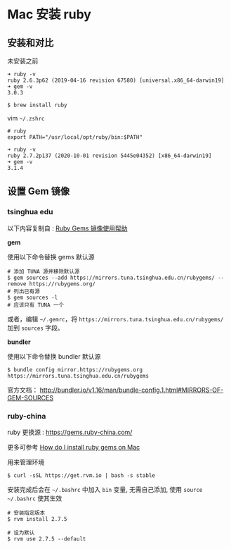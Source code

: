 # Mac 安装 ruby

## 安装和对比

未安装之前

```
➜ ruby -v
ruby 2.6.3p62 (2019-04-16 revision 67580) [universal.x86_64-darwin19]
➜ gem -v
3.0.3
```

```
$ brew install ruby
```

vim `~/.zshrc`

```
# ruby
export PATH="/usr/local/opt/ruby/bin:$PATH"
```

```
➜ ruby -v
ruby 2.7.2p137 (2020-10-01 revision 5445e04352) [x86_64-darwin19]
➜ gem -v
3.1.4
```

## 设置 Gem 镜像

### tsinghua edu

以下内容复制自 : [Ruby Gems 镜像使用帮助](https://mirrors.tuna.tsinghua.edu.cn/help/rubygems/)

**gem**

使用以下命令替换 gems 默认源

```shell
# 添加 TUNA 源并移除默认源
$ gem sources --add https://mirrors.tuna.tsinghua.edu.cn/rubygems/ --remove https://rubygems.org/
# 列出已有源
$ gem sources -l
# 应该只有 TUNA 一个
```

或者，编辑 `~/.gemrc`，将 ` https://mirrors.tuna.tsinghua.edu.cn/rubygems/ ` 加到 `sources` 字段。

**bundler**

使用以下命令替换 bundler 默认源

```shell
$ bundle config mirror.https://rubygems.org https://mirrors.tuna.tsinghua.edu.cn/rubygems
```

官方文档：  http://bundler.io/v1.16/man/bundle-config.1.html#MIRRORS-OF-GEM-SOURCES

### ruby-china

ruby 更换源 : https://gems.ruby-china.com/

更多可参考 [How do I install ruby gems on Mac](https://stackoverflow.com/questions/39381360/how-do-i-install-ruby-gems-on-mac)

用来管理环境

```
$ curl -sSL https://get.rvm.io | bash -s stable
```

安装完成后会在 `~/.bashrc` 中加入 `bin` 变量, 无需自己添加, 使用 `source ~/.bashrc` 使其生效

```
# 安装指定版本
$ rvm install 2.7.5 

# 设为默认
$ rvm use 2.7.5 --default
```

